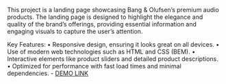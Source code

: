 This project is a landing page showcasing Bang & Olufsen’s premium audio products. The landing page is designed to highlight the elegance and quality of the brand’s offerings, providing essential information and engaging visuals to capture the user’s attention.

Key Features: • Responsive design, ensuring it looks great on all devices. • Use of modern web technologies such as HTML and CSS (BEM). • Interactive elements like product sliders and detailed product descriptions. • Optimized for performance with fast load times and minimal dependencies.
    - [DEMO LINK](https://save-v.github.io/B-O-landing/)
